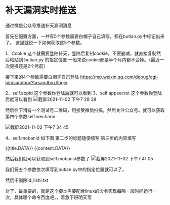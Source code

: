 # 补天漏洞实时推送
通过微信公众号推送补天漏洞消息

首先在配置方面，一共有5个参数需要白帽子自己填写，都在butian.py中标记出来了。
这里就说一下如何获取这5个参数。

1、Cookie 
  这个就需要登陆补天，登陆后复制cookie。不要删减，就直接复制然后粘贴到 butian.py 的指定位置
  一般来说cookie都是半个月内都不会掉。（最近一次更换还是2个月前）
  
  
接下来的4个参数需要白帽子自己登陆 https://mp.weixin.qq.com/debug/cgi-bin/sandbox?t=sandbox/login  

2、self.appid
  这个参数你登陆后就可以看到
3、self.appsecret
  这个参数你登陆后就可以看到
![截屏2021-11-02 下午7 29 38](https://user-images.githubusercontent.com/45072216/139838753-5a80db2c-dd01-413a-a11a-128b1ae377ba.png)

然后往下滑有一个测试号二维码，用接受微信扫描，然后关注公众号。就可以获取第四个参数self.wecharid

![截屏2021-11-02 下午7 34 45](https://user-images.githubusercontent.com/45072216/139839227-23647418-a32a-448e-87ff-9c63c91ae4e9.png)

4、self.mobanid
如下图
第二步的标题随便填写
第三步的内容填写

{{title.DATA}}
{{content.DATA}}

然后我们就可以获取到self.mobanid参数了
![截屏2021-11-02 下午7 41 05](https://user-images.githubusercontent.com/45072216/139839907-e933c125-a0f6-4024-85db-9e754277e7f5.png)


我们将五个参数依次填写到butian.py中的指定位置就可以了。


然后千删除id_lishi.txt



对了，最重要的，就是这个脚本需要配合linux的命令实现每隔一段时间运行一次，具体哪个命令百度吧，，着急下班明天写
